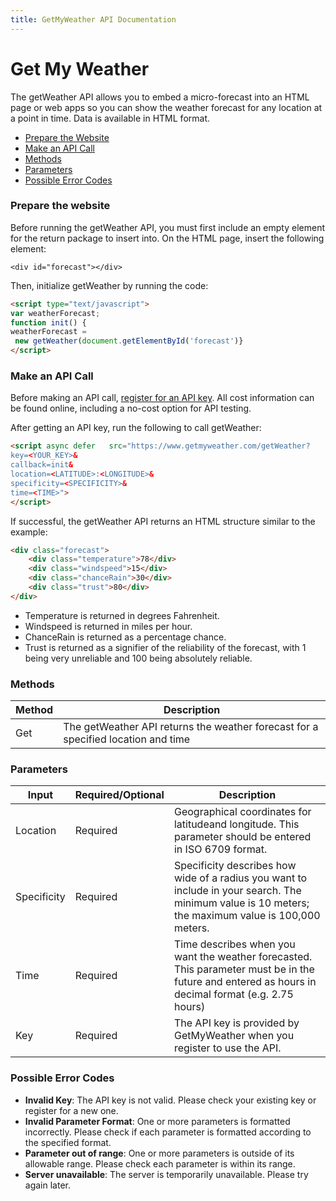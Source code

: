 ```yaml
---
title: GetMyWeather API Documentation
---
```


# Get My Weather

The getWeather API allows you to embed a micro-forecast into an HTML page or web apps so you can show the weather forecast for any location at a point in time. Data is available in HTML format. 

- [Prepare the Website](#prepare-the-website)
- [Make an API Call](#make-an-api-call)
- [Methods](#methods)
- [Parameters](#parameters)
- [Possible Error Codes](#possible-error-codes)

### Prepare the website
Before running the getWeather API, you must first include an empty element for the return package to insert into. 
On the HTML page, insert the following element:
```
<div id="forecast"></div>
``` 
Then, initialize getWeather by running the code:
```html
<script type="text/javascript">
var weatherForecast;
function init() {
weatherForecast = 
 new getWeather(document.getElementById('forecast')}
</script>
```

### Make an API Call
Before making an API call, [register for an API key](https://getmyweather.com). All cost information can be found online, including a no-cost option for API testing.

After getting an API key, run the following to call getWeather:

```html
<script async defer   src="https://www.getmyweather.com/getWeather?
key=<YOUR_KEY>&
callback=init&
location=<LATITUDE>:<LONGITUDE>&
specificity=<SPECIFICITY>&
time=<TIME>">
</script>
```
If successful, the getWeather API returns an HTML structure similar to the example:
```html
<div class="forecast">
	<div class="temperature">78</div>
	<div class="windspeed">15</div>
	<div class="chanceRain">30</div>
	<div class="trust">80</div>
</div>
```
- Temperature is returned in degrees Fahrenheit.
- Windspeed is returned in miles per hour.
- ChanceRain is returned as a percentage chance.
- Trust is returned as a signifier of the reliability of the forecast, with 1 being very unreliable and 100 being absolutely reliable.  
### Methods
|Method| Description |
|------|-------------|
|Get   | The getWeather API returns the weather forecast for a specified location and time |

### Parameters

| Input       | Required/Optional | Description|
|-------------|----------|---------------------|
| Location    | Required | Geographical coordinates for latitudeand longitude. This parameter should be entered in ISO 6709 format.|  
| Specificity | Required | Specificity describes how wide of a radius you want to include in your search. The minimum value is 10 meters; the maximum value is 100,000 meters.            |
| Time        | Required | Time describes when you want the weather forecasted. This parameter must be in the future and entered as hours in decimal format (e.g. 2.75 hours)|
|Key          | Required | The API key is provided by GetMyWeather when you register to use the API.|  

### Possible Error Codes

- **Invalid Key**: The API key is not valid. Please check your existing key or register for a new one.
- **Invalid Parameter Format**: One or more parameters is formatted incorrectly. Please check if each parameter is formatted according to the specified format.
- **Parameter out of range**: One or more parameters is outside of its allowable range. Please check each parameter is within its range.
- **Server unavailable**: The server is temporarily unavailable. Please try again later.
